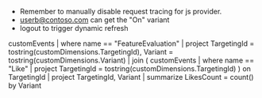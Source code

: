 - Remember to manually disable request tracing for js provider.
- userb@contoso.com can get the "On" variant
- logout to trigger dynamic refresh

customEvents
| where name == "FeatureEvaluation"
| project TargetingId = tostring(customDimensions.TargetingId), Variant = tostring(customDimensions.Variant)
| join (
    customEvents
    | where name == "Like"
    | project TargetingId = tostring(customDimensions.TargetingId)
  ) on TargetingId
| project TargetingId, Variant
| summarize LikesCount = count() by Variant